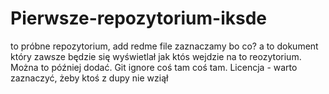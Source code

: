 # Pierwsze-repozytorium-iksde
to próbne repozytorium, add redme file zaznaczamy bo co? a to dokument który zawsze będzie się wyświetlał  jak któs wejdzie na to reozytorium. Można to później dodać. Git ignore coś tam coś tam. Licencja - warto zaznaczyć, żeby ktoś z dupy nie wziął
